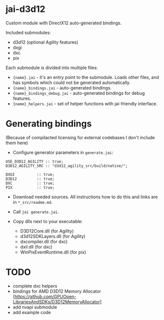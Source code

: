 # jai-d3d12
Custom module with DirectX12 auto-generated bindings.

Included submodules:
- d3d12 (optional Agility features)
- dxgi
- dxc
- pix

Each submodule is divided into multiple files:
- `{name}.jai` - it's an entry point to the submodule. Loads other files, and has symbols which could not be generated automatically.
- `{name}_bindings.jai` - auto-generated bindings.
- `{name}_bindings_debug.jai` - auto-generated bindings for debug features.
- `{name}_helpers.jai` - set of helper functions with jai-friendly interface.

# Generating bindings
(Because of compilacted licensing for external codebases I don't include them here)

- Configure generator parameters in `generate.jai`:
```
USE_D3D12_AGILITY :: true;
D3D12_AGILITY_SRC :: "d3d12_agility_src/build/native/";

DXGI          :: true;
D3D12         :: true;
DXC           :: true;
PIX           :: true;
```

- Download needed sources. All instructions how to do this and links are in `*_src/readme.md`.  

- Call `jai generate.jai`.  

- Copy dlls next to your executable:
  - D3D12Core.dll (for Agility)
  - d3d12SDKLayers.dll (for Agility)
  - dxcompiler.dll (for dxc)
  - dxil.dll (for dxc)
  - WinPixEventRuntime.dll (for pix)


# TODO
- complete dxc helpers
- bindings for AMD D3D12 Memory Allocator [https://github.com/GPUOpen-LibrariesAndSDKs/D3D12MemoryAllocator]
- add nvapi submodule
- add example code

